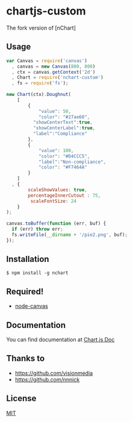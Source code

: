 chartjs-custom
======

The fork version of [nChart]

## Usage

```js
var Canvas = require('canvas')
  , canvas = new Canvas(800, 800)
  , ctx = canvas.getContext('2d')
  , Chart = require('nchart-custom')
  , fs = require('fs');
 
new Chart(ctx).Doughnut(
    [
        {
            "value": 50,
            "color": "#27ae60",
          "showCenterText":true,
          "showCenterLabel":true,
          "label":"Compliance"
        },
        {
            "value": 100,
            "color": "#D4CCC5",
            "label":"Non-compliance",
            "color": "#F7464A"
        }
    ]
  , {
        scaleShowValues: true,
        percentageInnerCutout : 75,
         scaleFontSize: 24
    }
);
 
canvas.toBuffer(function (err, buf) {
  if (err) throw err;
  fs.writeFile(__dirname + '/pie2.png', buf);
});

```
## Installation

    $ npm install -g nchart

## Required!

  * [node-canvas][]

## Documentation

  You can find documentation at [Chart.js Doc][]

## Thanks to

  * https://github.com/visionmedia
  * https://github.com/nnnick

## License

  [MIT](LICENSE)

[node-canvas]: https://github.com/Automattic/node-canvas
[Chart.js Doc]: www.chartjs.org/docs/
